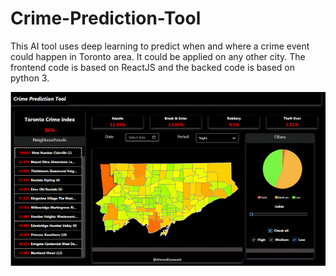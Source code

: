 # Crime-Prediction-Tool
This AI tool uses deep learning to predict when and where a crime event could happen in Toronto area. It could be applied on any other city. The frontend code is based on ReactJS and the backed code is based on python 3.

![Screenshot](image.gif)
